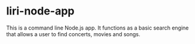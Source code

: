 # liri-node-app

This is a command line Node.js app. It functions as a basic search engine that allows a user to find concerts, movies and songs.